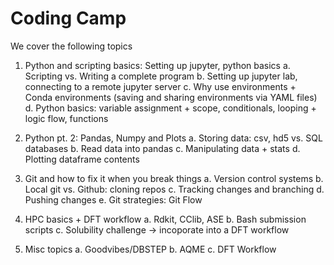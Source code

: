 # Coding Camp

We cover the following topics

1. Python and scripting basics: Setting up jupyter, python basics
    a. Scripting vs. Writing a complete program
    b. Setting up jupyter lab, connecting to a remote jupyter server
    c. Why use environments + Conda environments (saving and sharing environments via YAML files)
    d. Python basics: variable assignment + scope, conditionals, looping + logic flow, functions

2. Python pt. 2: Pandas, Numpy and Plots
    a. Storing data: csv, hd5 vs. SQL databases
    b. Read data into pandas
    c. Manipulating data + stats
    d. Plotting dataframe contents

3. Git and how to fix it when you break things
    a. Version control systems
    b. Local git vs. Github: cloning repos
    c. Tracking changes and branching
    d. Pushing changes
    e. Git strategies: Git Flow

4. HPC basics + DFT workflow
    a. Rdkit, CClib, ASE
    b. Bash submission scripts
    c. Solubility challenge -> incoporate into a DFT workflow

5. Misc topics
    a. Goodvibes/DBSTEP
    b. AQME 
    c. DFT Workflow
